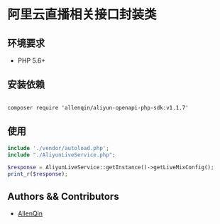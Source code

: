 # 阿里云直播相关接口封装类

## 环境要求

- PHP 5.6+

## 安装依赖
```shell

composer require 'allenqin/aliyun-openapi-php-sdk:v1.1.7'

```

## 使用

```php
include './vendor/autoload.php';
include "./AliyunLiveService.php";

$response = AliyunLiveService::getInstance()->getLiveMixConfig();
print_r($response);
```
## Authors && Contributors

- [AllenQin](https://github.com/AllenQin)
